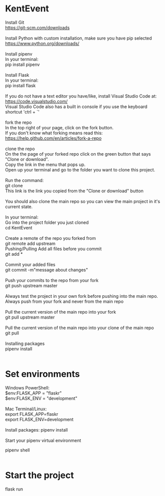 # KentEvent

Install Git
<br>
https://git-scm.com/downloads
<br>
<br>
Install Python with custom installation, make sure you have pip selected
<br>
https://www.python.org/downloads/
<br>
<br>
Install pipenv
<br>
In your terminal: 
<br>
  pip install pipenv
<br>
<br>
Install Flask
<br>
In your terminal: 
<br>
  pip install flask
<br>
<br>
If you do not have a text editor you have/like, install Visual Studio Code at:
https://code.visualstudio.com/
<br>
Visual Studio Code also has a built in console if you use the keyboard shortcut 'ctrl + `'
<br>
<br>
fork the repo
<br>
In the top right of your page, click on the fork button. 
<br>
If you don't know what forking means read this: 
<br>
https://help.github.com/en/articles/fork-a-repo
<br>
<br>
clone the repo
<br>
On the the page of your forked repo click on the green button that says "Clone or download". 
<br>
Copy the link in the menu that pops up.
<br>
Open up your terminal and go to the folder you want to clone this project.
<br>
<br>
Run the command:
<br>
git clone 
<br>
This link is the link you copied from the "Clone or download" button
<br>
<br>
You should also clone the main repo so you can view the main project in it's current state.
<br>
<br>
In your terminal: 
<br>
Go into the project folder you just cloned
<br>
cd KentEvent
<br>
<br>
Create a remote of the repo you forked from
<br>
git remote add upstream 
<br>
Pushing/Pulling
Add all files before you commit
<br>
git add *
<br>
<br>
Commit your added files
<br>
git commit -m"message about changes"
<br>
<br>
Push your commits to the repo from your fork
<br>
git push upstream master
<br>
<br>
Always test the project in your own fork before pushing into the main repo. 
Always push from your fork and never from the main repo
<br>
<br>
Pull the current version of the main repo into your fork
<br>
git pull upstream master
<br>
<br>
Pull the current version of the main repo into your clone of the main repo
<br>
git pull
<br>
<br>
Installing packages
<br>
pipenv install
<br>
<br>
# Set environments
Windows PowerShell:
<br>
$env:FLASK_APP = "flaskr"
<br>
$env:FLASK_ENV = "development"
<br>
<br>
Mac Terminal/Linux: 
<br>
export FLASK_APP=flaskr
<br>
export FLASK_ENV=development
<br>
<br>
Install packages: 
pipenv install
<br>
<br>
Start your pipenv virtual environment
<br>

pipenv shell
<br>
<br>
# Start the project
flask run
